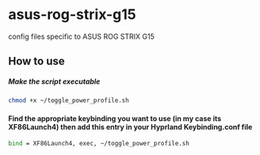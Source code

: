 # asus-rog-strix-g15
config files specific to ASUS ROG STRIX G15


## How to use
##### Make the script executable
```bash
chmod +x ~/toggle_power_profile.sh
```

#### Find the appropriate keybinding you want to use (in my case its XF86Launch4) then add this entry in your Hyprland Keybinding.conf file
```bash
bind = XF86Launch4, exec, ~/toggle_power_profile.sh
```
